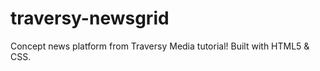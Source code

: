 # traversy-newsgrid
Concept news platform from Traversy Media tutorial! Built with HTML5 &amp; CSS.
